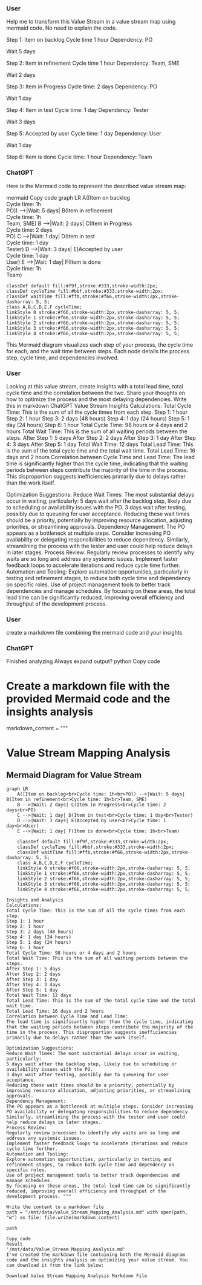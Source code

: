 ### User
Help me to transform this Value Stream in a value stream map using mermaid code.  No need to explain the code. 

Step 1:
Item on backlog
Cycle time 1 hour
Dependency: PO

Wait 5 days

Step 2:
Item in refinement
Cycle time 1 hour
Dependency: Team, SME

Wait 2 days

Step 3:
Item in Progress
Cycle time: 2 days
Dependency: PO

Wait 1 day

Step 4:
Item in test
Cycle time: 1 day
Dependency: Tester

Wait 3 days

Step 5:
Accepted by user
Cycle time: 1 day
Dependency: User

Wait 1 day

Step 6:
Item is done
Cycle time: 1 hour
Dependency: Team

### ChatGPT
Here is the Mermaid code to represent the described value stream map:

mermaid
Copy code
graph LR
    A([Item on backlog<br>Cycle time: 1h<br>PO]) -->|Wait: 5 days| B(Item in refinement<br>Cycle time: 1h<br>Team, SME)
    B -->|Wait: 2 days| C(Item in Progress<br>Cycle time: 2 days<br>PO)
    C -->|Wait: 1 day| D(Item in test<br>Cycle time: 1 day<br>Tester)
    D -->|Wait: 3 days| E(Accepted by user<br>Cycle time: 1 day<br>User)
    E -->|Wait: 1 day| F(Item is done<br>Cycle time: 1h<br>Team)

    classDef default fill:#f9f,stroke:#333,stroke-width:2px;
    classDef cycleTime fill:#bbf,stroke:#333,stroke-width:2px;
    classDef waitTime fill:#ffb,stroke:#f66,stroke-width:2px,stroke-dasharray: 5, 5;
    class A,B,C,D,E,F cycleTime;
    linkStyle 0 stroke:#f66,stroke-width:2px,stroke-dasharray: 5, 5;
    linkStyle 1 stroke:#f66,stroke-width:2px,stroke-dasharray: 5, 5;
    linkStyle 2 stroke:#f66,stroke-width:2px,stroke-dasharray: 5, 5;
    linkStyle 3 stroke:#f66,stroke-width:2px,stroke-dasharray: 5, 5;
    linkStyle 4 stroke:#f66,stroke-width:2px,stroke-dasharray: 5, 5;
This Mermaid diagram visualizes each step of your process, the cycle time for each, and the wait time between steps. Each node details the process step, cycle time, and dependencies involved.

### User
Looking at this value stream, create insights with a total lead time, total cycle time and  the correlation between the two. Share your thoughts on how to optimize the process and the most delaying dependencies. Write this in markdown
ChatGPT
Value Stream Insights
Calculations:
Total Cycle Time: This is the sum of all the cycle times from each step.
Step 1: 1 hour
Step 2: 1 hour
Step 3: 2 days (48 hours)
Step 4: 1 day (24 hours)
Step 5: 1 day (24 hours)
Step 6: 1 hour
Total Cycle Time: 98 hours or 4 days and 2 hours
Total Wait Time: This is the sum of all waiting periods between the steps.
After Step 1: 5 days
After Step 2: 2 days
After Step 3: 1 day
After Step 4: 3 days
After Step 5: 1 day
Total Wait Time: 12 days
Total Lead Time: This is the sum of the total cycle time and the total wait time.
Total Lead Time: 16 days and 2 hours
Correlation between Cycle Time and Lead Time:
The lead time is significantly higher than the cycle time, indicating that the waiting periods between steps contribute the majority of the time in the process. This disproportion suggests inefficiencies primarily due to delays rather than the work itself.

Optimization Suggestions:
Reduce Wait Times: The most substantial delays occur in waiting, particularly:
5 days wait after the backlog step, likely due to scheduling or availability issues with the PO.
3 days wait after testing, possibly due to queueing for user acceptance.
Reducing these wait times should be a priority, potentially by improving resource allocation, adjusting priorities, or streamlining approvals.
Dependency Management:
The PO appears as a bottleneck at multiple steps. Consider increasing PO availability or delegating responsibilities to reduce dependency.
Similarly, streamlining the process with the tester and user could help reduce delays in later stages.
Process Review:
Regularly review processes to identify why waits are so long and address any systemic issues.
Implement faster feedback loops to accelerate iterations and reduce cycle time further.
Automation and Tooling:
Explore automation opportunities, particularly in testing and refinement stages, to reduce both cycle time and dependency on specific roles.
Use of project management tools to better track dependencies and manage schedules.
By focusing on these areas, the total lead time can be significantly reduced, improving overall efficiency and throughput of the development process.

### User
create a markdown file combining the mermaid code and your insights
### ChatGPT
Finished analyzing
Always expand output?
python
Copy code
# Create a markdown file with the provided Mermaid code and the insights analysis

markdown_content = """
# Value Stream Mapping Analysis

## Mermaid Diagram for Value Stream

```mermaid
graph LR
    A([Item on backlog<br>Cycle time: 1h<br>PO]) -->|Wait: 5 days| B(Item in refinement<br>Cycle time: 1h<br>Team, SME)
    B -->|Wait: 2 days| C(Item in Progress<br>Cycle time: 2 days<br>PO)
    C -->|Wait: 1 day| D(Item in test<br>Cycle time: 1 day<br>Tester)
    D -->|Wait: 3 days| E(Accepted by user<br>Cycle time: 1 day<br>User)
    E -->|Wait: 1 day| F(Item is done<br>Cycle time: 1h<br>Team)

    classDef default fill:#f9f,stroke:#333,stroke-width:2px;
    classDef cycleTime fill:#bbf,stroke:#333,stroke-width:2px;
    classDef waitTime fill:#ffb,stroke:#f66,stroke-width:2px,stroke-dasharray: 5, 5;
    class A,B,C,D,E,F cycleTime;
    linkStyle 0 stroke:#f66,stroke-width:2px,stroke-dasharray: 5, 5;
    linkStyle 1 stroke:#f66,stroke-width:2px,stroke-dasharray: 5, 5;
    linkStyle 2 stroke:#f66,stroke-width:2px,stroke-dasharray: 5, 5;
    linkStyle 3 stroke:#f66,stroke-width:2px,stroke-dasharray: 5, 5;
    linkStyle 4 stroke:#f66,stroke-width:2px,stroke-dasharray: 5, 5;
    
Insights and Analysis
Calculations:
Total Cycle Time: This is the sum of all the cycle times from each step.
Step 1: 1 hour
Step 2: 1 hour
Step 3: 2 days (48 hours)
Step 4: 1 day (24 hours)
Step 5: 1 day (24 hours)
Step 6: 1 hour
Total Cycle Time: 98 hours or 4 days and 2 hours
Total Wait Time: This is the sum of all waiting periods between the steps.
After Step 1: 5 days
After Step 2: 2 days
After Step 3: 1 day
After Step 4: 3 days
After Step 5: 1 day
Total Wait Time: 12 days
Total Lead Time: This is the sum of the total cycle time and the total wait time.
Total Lead Time: 16 days and 2 hours
Correlation between Cycle Time and Lead Time:
The lead time is significantly higher than the cycle time, indicating that the waiting periods between steps contribute the majority of the time in the process. This disproportion suggests inefficiencies primarily due to delays rather than the work itself.

Optimization Suggestions:
Reduce Wait Times: The most substantial delays occur in waiting, particularly:
5 days wait after the backlog step, likely due to scheduling or availability issues with the PO.
3 days wait after testing, possibly due to queueing for user acceptance.
Reducing these wait times should be a priority, potentially by improving resource allocation, adjusting priorities, or streamlining approvals.
Dependency Management:
The PO appears as a bottleneck at multiple steps. Consider increasing PO availability or delegating responsibilities to reduce dependency.
Similarly, streamlining the process with the tester and user could help reduce delays in later stages.
Process Review:
Regularly review processes to identify why waits are so long and address any systemic issues.
Implement faster feedback loops to accelerate iterations and reduce cycle time further.
Automation and Tooling:
Explore automation opportunities, particularly in testing and refinement stages, to reduce both cycle time and dependency on specific roles.
Use of project management tools to better track dependencies and manage schedules.
By focusing on these areas, the total lead time can be significantly reduced, improving overall efficiency and throughput of the development process. """

Write the content to a markdown file
path = "/mnt/data/Value_Stream_Mapping_Analysis.md" with open(path, "w") as file: file.write(markdown_content)

path

Copy code
Result
'/mnt/data/Value_Stream_Mapping_Analysis.md'
I've created the markdown file containing both the Mermaid diagram code and the insights analysis on optimizing your value stream. You can download it from the link below:

Download Value Stream Mapping Analysis Markdown File ​